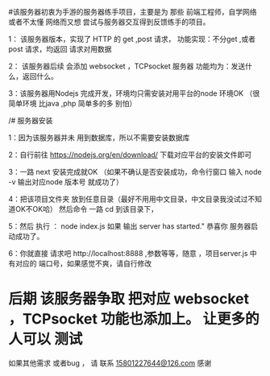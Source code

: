 #该服务器初衷为手游的服务器练手项目，主要是为 那些 前端工程师，自学网络或者不太懂 网络而又想 尝试与服务器交互得到反馈练手的项目。

1：  该服务器版本，实现了 HTTP  的 get ,post 请求， 功能实现：不分get ,或者post 请求，均返回 请求对用数据

2： 该服务器后续 会添加 websocket  ，TCPsocket 服务器  功能均为：发送什么，返回什么。

3：该服务器用Nodejs 完成开发，环境均只需安装对用平台的node 环境OK （很简单环境 比java ,php 简单多的多 别怕）


/# 服务器安装  

1：因为该服务器并未 用到数据库，所以不需要安装数据库

2：自行前往 https://nodejs.org/en/download/ 下载对应平台的安装文件即可

3：一路 next  安装完成就OK （如果不确认是否安装成功，命令行窗口  输入 node -v  	输出对应node 版本号  就成功了）

4：把该项目文件夹 放到任意目录（最好不用用中文目录，中文目录我没试过不知道OK不OK哈） 然后命令 一路 cd 到该目录下，

5：然后 执行 ：   node index.js  如果 输出 server has started."  恭喜你 服务器启动成功了。

6：你就直接 请求吧  http://localhost:8888 ,参数等等，随意 ，项目server.js 中有对应的 端口号，如果感觉不爽，请自行修改








# 后期 该服务器争取 把对应 websocket  ，TCPsocket 功能也添加上。  让更多的人可以 测试 


如果其他需求 或者bug ， 请 联系 15801227644@126.com    感谢 


